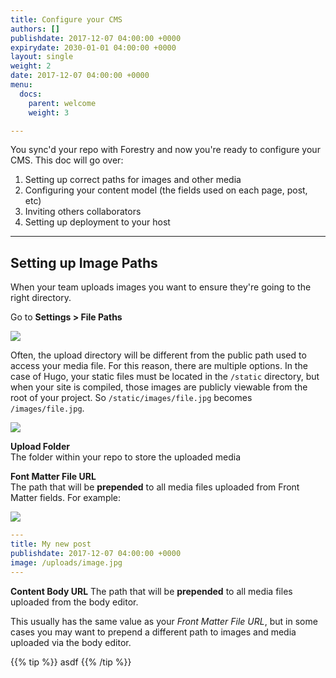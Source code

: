 ```yaml
---
title: Configure your CMS
authors: []
publishdate: 2017-12-07 04:00:00 +0000
expirydate: 2030-01-01 04:00:00 +0000
layout: single
weight: 2
date: 2017-12-07 04:00:00 +0000
menu:
  docs:
    parent: welcome
    weight: 3

---
```

You sync'd your repo with Forestry and now you're ready to configure your CMS.  This doc will go over:

1. Setting up correct paths for images and other media
2. Configuring your content model (the fields used on each page, post, etc)
3. Inviting others collaborators
4. Setting up deployment to your host

---

## Setting up Image Paths

When your team uploads images you want to ensure they're going to the right directory.

Go to **Settings > File Paths**

![](/uploads/2018/01/settings.png)

Often, the upload directory will be different from the public path used to access your media file. For this reason, there are multiple options.
In the case of Hugo, your static files must be located in the `/static` directory, but when your site is compiled, those images are publicly viewable from the root of your project.  So `/static/images/file.jpg` becomes `/images/file.jpg`.

![](/uploads/2018/01/file-paths.png)

**Upload Folder**  
The folder within your repo to store the uploaded media

**Font Matter File URL**  
The path that will be **prepended** to all media files uploaded from Front Matter fields. For example:

![](/uploads/2018/01/image-field-upload-1.png)

```yaml
---
title: My new post
publishdate: 2017-12-07 04:00:00 +0000
image: /uploads/image.jpg
---
```

**Content Body URL**
The path that will be **prepended** to all media files uploaded from the body editor.

This usually has the same value as your _Front Matter File URL_, but in some cases you may want to prepend a different path to images and media uploaded via the body editor.

{{% tip %}}
asdf
{{% /tip %}}

<!--

## FMTs

## Time zone

### Hide body

## Invite Collaborators

### Remote Admin

## Configure Deployment -->
